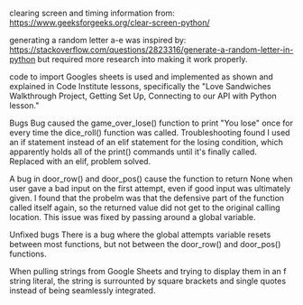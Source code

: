 clearing screen and timing information from: https://www.geeksforgeeks.org/clear-screen-python/

generating a random letter a-e was inspired by: https://stackoverflow.com/questions/2823316/generate-a-random-letter-in-python but required more research into making it work properly.

code to import Googles sheets is used and implemented as shown and explained in Code Institute lessons, specifically the "Love Sandwiches Walkthrough Project, Getting Set Up, Connecting to our API with Python lesson."

Bugs
Bug caused the game_over_lose() function to print "You lose" once for every time the dice_roll() function was called. Troubleshooting found I used an if statement instead of an elif statement for the losing condition, which apparently holds all of the print() commands until it's finally called. Replaced with an elif, problem solved.

A bug in door_row() and door_pos() cause the function to return None when user gave a bad input on the first attempt, even if good input was ultimately given. I found that the probelm was that the defensive part of the function called itself again, so the returned value did not get to the original calling location. This issue was fixed by passing around a global variable.

Unfixed bugs
There is a bug where the global attempts variable resets between most functions, but not between the door_row() and door_pos() functions. 

When pulling strings from Google Sheets and trying to display them in an f string literal, the string is surrounted by square brackets and single quotes instead of being seamlessly integrated.
